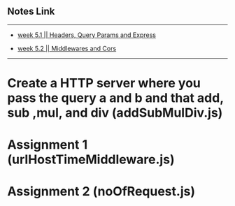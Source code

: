 ## Notes Link

---

- [week 5.1 || Headers, Query Params and Express](https://petal-estimate-4e9.notion.site/HTTP-Deep-dive-d59b6336fa5a46daa56c21063578d400?pvs=74)

- [week 5.2 || Middlewares and Cors](https://petal-estimate-4e9.notion.site/HTTP-Deep-dive-d59b6336fa5a46daa56c21063578d400?pvs=74)

---

# Create a HTTP server where you pass the query a and b and that add, sub ,mul, and div (addSubMulDiv.js)

# Assignment 1  (urlHostTimeMiddleware.js)

# Assignment 2  (noOfRequest.js)

